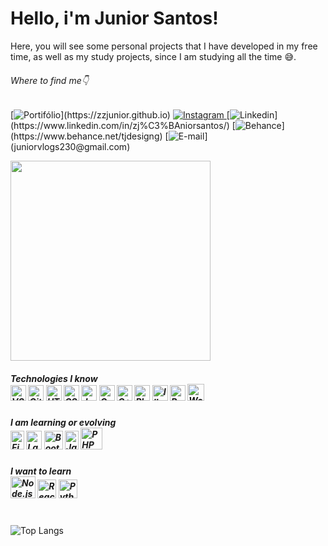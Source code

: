 # Hello, i'm Junior Santos!
Here, you will see some personal projects that I have developed in my free time, as well as my study projects, since I am studying all the time 😅.
###### Where to find me👇
[![Portifólio](	https://img.shields.io/badge/website-000000?style=for-the-badge&logo=About.me&logoColor=rgb(201,204,203)&color=black)](https://zzjunior.github.io) [![Instagram](https://img.shields.io/badge/Instagram-E4405F?style=for-the-badge&logo=instagram&logoColor=rgb(201,204,203)&color=black)
](https://www.instagram.com/siga_tj/) [![Linkedin](https://img.shields.io/badge/LinkedIn-0077B5?style=for-the-badge&logo=linkedin&logoColor=rgb(201,204,203)&color=black)](https://www.linkedin.com/in/zj%C3%BAniorsantos/) [![Behance](https://img.shields.io/badge/-Behance-blue?style=for-the-badge&logo=behance&logoColor=rgb(201,204,203)&color=black)](https://www.behance.net/tjdesigng) [![E-mail](https://img.shields.io/badge/Gmail-D14836?style=for-the-badge&logo=gmail&logoColor=rgb(201,204,203)&color=black)](juniorvlogs230@gmail.com) 

<img src="https://github.com/zzjunior/zzjunior/assets/85785394/7c0f18a4-2e3e-4165-95e1-6f3ad7491447" width="320" />

<h5>Technologies I know
<div style="display:inline; backgorun-color:⬛;"></br>
<img height="25" width="25" src="https://cdn.jsdelivr.net/gh/devicons/devicon/icons/vscode/vscode-original.svg" alt="VSCode" title="Visual Studio Code"/>
<img height="25" width="25" src="https://cdn.jsdelivr.net/gh/devicons/devicon/icons/git/git-original.svg" alt="Git" title="Git">
<img height="25" width="25" src="https://cdn.jsdelivr.net/gh/devicons/devicon/icons/html5/html5-original.svg" alt="HTML5" title="HTML5">
<img height="25" width="25" src="https://cdn.jsdelivr.net/gh/devicons/devicon/icons/css3/css3-original.svg" alt="CSS3" title="CSS3">
<img height="25" width="25" src="https://cdn.jsdelivr.net/gh/devicons/devicon/icons/javascript/javascript-original.svg" alt="JavaScript" title="JavaScript"
<img height="35" width="35" src="https://cdn.jsdelivr.net/gh/devicons/devicon/icons/php/php-original.svg" alt="PHP" title="PHP">
<img height="25" width="25" src="https://cdn.jsdelivr.net/gh/devicons/devicon/icons/c/c-original.svg" alt="C" title="C">
<img height="25" width="25" src="https://cdn.jsdelivr.net/gh/devicons/devicon/icons/cplusplus/cplusplus-original.svg" alt="C++" title="C++">
<img height="25" width="25" src="https://cdn.jsdelivr.net/gh/devicons/devicon/icons/photoshop/photoshop-original.svg" alt="Photoshop" title="Adobe Photoshop">
<img height="25" width="25" src="https://cdn.jsdelivr.net/gh/devicons/devicon/icons/illustrator/illustrator-line.svg" alt="Illustrator" title="Adobe Illustrator">
<img height="25" width="25" src="https://cdn.jsdelivr.net/gh/devicons/devicon/icons/premierepro/premierepro-original.svg" alt="Premiere Pro" title="Adobe Premiere Pro">
<img height="27" width="27" src="https://cdn.jsdelivr.net/gh/devicons/devicon/icons/wordpress/wordpress-plain.svg" alt="WordPress" title="WordPress">
  </div></h5>

<h5>I am learning or evolving
  <div style="display: inline"><br>
  <img height="30" width="22" src="https://cdn.jsdelivr.net/gh/devicons/devicon/icons/figma/figma-original.svg" title="Figma" />
  <img height="30" width="25" src="https://cdn.jsdelivr.net/gh/devicons/devicon@latest/icons/laravel/laravel-original.svg" title="Laravel" />
  <img height="30" width="30" src="https://cdn.jsdelivr.net/gh/devicons/devicon/icons/bootstrap/bootstrap-original.svg" title="Bootstrap" />
  <img height="30" width="22" src="https://cdn.jsdelivr.net/gh/devicons/devicon/icons/javascript/javascript-original.svg" title="JavaScript" />
  <img height="35" width="35" src="https://cdn.jsdelivr.net/gh/devicons/devicon/icons/php/php-original.svg" title="PHP" />
  </div>
</h5>
  <h5>I want to learn
  <div style="display:inline;margin:1rem;margin-top:1rem"></br>
  <img height="35" width="40" src="https://cdn.jsdelivr.net/gh/devicons/devicon@latest/icons/nodejs/nodejs-plain-wordmark.svg" title="Node.js" />
  <img height="30" width="30" src="https://cdn.jsdelivr.net/gh/devicons/devicon/icons/react/react-original.svg" title="React Native" />
  <img height="30" width="30" src="https://cdn.jsdelivr.net/gh/devicons/devicon/icons/react/python-original.svg" title="Python" />
  </div>
  </h5>

<h1></h1>
  
![Top Langs](https://github-readme-stats.vercel.app/api/top-langs/?username=zzjunior&layout=compact&size_weight=0.5&count_weight=0.5&hide_title=true&theme=transparent&locale=pt-br&hide_border=true#gh-light-mode-only)

</details>
</h5>
